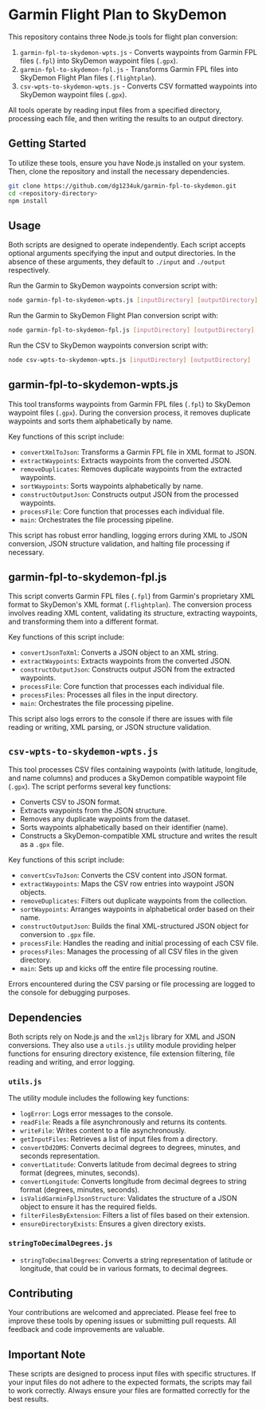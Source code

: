 # Garmin Flight Plan to SkyDemon

This repository contains three Node.js tools for flight plan conversion:

1. `garmin-fpl-to-skydemon-wpts.js` - Converts waypoints from Garmin FPL files (`.fpl`) into SkyDemon waypoint files (`.gpx`).
2. `garmin-fpl-to-skydemon-fpl.js` - Transforms Garmin FPL files into SkyDemon Flight Plan files (`.flightplan`).
3. `csv-wpts-to-skydemon-wpts.js` - Converts CSV formatted waypoints into SkyDemon waypoint files (`.gpx`).

All tools operate by reading input files from a specified directory, processing each file, and then writing the results to an output directory.

## Getting Started

To utilize these tools, ensure you have Node.js installed on your system. Then, clone the repository and install the necessary dependencies.

```bash
git clone https://github.com/dg1234uk/garmin-fpl-to-skydemon.git
cd <repository-directory>
npm install
```

## Usage

Both scripts are designed to operate independently. Each script accepts optional arguments specifying the input and output directories. In the absence of these arguments, they default to `./input` and `./output` respectively.

Run the Garmin to SkyDemon waypoints conversion script with:

```bash
node garmin-fpl-to-skydemon-wpts.js [inputDirectory] [outputDirectory]
```

Run the Garmin to SkyDemon Flight Plan conversion script with:

```bash
node garmin-fpl-to-skydemon-fpl.js [inputDirectory] [outputDirectory]
```

Run the CSV to SkyDemon waypoints conversion script with:

```bash
node csv-wpts-to-skydemon-wpts.js [inputDirectory] [outputDirectory]
```

## garmin-fpl-to-skydemon-wpts.js

This tool transforms waypoints from Garmin FPL files (`.fpl`) to SkyDemon waypoint files (`.gpx`). During the conversion process, it removes duplicate waypoints and sorts them alphabetically by name.

Key functions of this script include:

- `convertXmlToJson`: Transforms a Garmin FPL file in XML format to JSON.
- `extractWaypoints`: Extracts waypoints from the converted JSON.
- `removeDuplicates`: Removes duplicate waypoints from the extracted waypoints.
- `sortWaypoints`: Sorts waypoints alphabetically by name.
- `constructOutputJson`: Constructs output JSON from the processed waypoints.
- `processFile`: Core function that processes each individual file.
- `main`: Orchestrates the file processing pipeline.

This script has robust error handling, logging errors during XML to JSON conversion, JSON structure validation, and halting file processing if necessary.

## garmin-fpl-to-skydemon-fpl.js

This script converts Garmin FPL files (`.fpl`) from Garmin's proprietary XML format to SkyDemon's XML format (`.flightplan`). The conversion process involves reading XML content, validating its structure, extracting waypoints, and transforming them into a different format.

Key functions of this script include:

- `convertJsonToXml`: Converts a JSON object to an XML string.
- `extractWaypoints`: Extracts waypoints from the converted JSON.
- `constructOutputJson`: Constructs output JSON from the extracted waypoints.
- `processFile`: Core function that processes each individual file.
- `processFiles`: Processes all files in the input directory.
- `main`: Orchestrates the file processing pipeline.

This script also logs errors to the console if there are issues with file reading or writing, XML parsing, or JSON structure validation.

## `csv-wpts-to-skydemon-wpts.js`

This tool processes CSV files containing waypoints (with latitude, longitude, and name columns) and produces a SkyDemon compatible waypoint file (`.gpx`). The script performs several key functions:

- Converts CSV to JSON format.
- Extracts waypoints from the JSON structure.
- Removes any duplicate waypoints from the dataset.
- Sorts waypoints alphabetically based on their identifier (name).
- Constructs a SkyDemon-compatible XML structure and writes the result as a `.gpx` file.

Key functions of this script include:

- `convertCsvToJson`: Converts the CSV content into JSON format.
- `extractWaypoints`: Maps the CSV row entries into waypoint JSON objects.
- `removeDuplicates`: Filters out duplicate waypoints from the collection.
- `sortWaypoints`: Arranges waypoints in alphabetical order based on their name.
- `constructOutputJson`: Builds the final XML-structured JSON object for conversion to `.gpx` file.
- `processFile`: Handles the reading and initial processing of each CSV file.
- `processFiles`: Manages the processing of all CSV files in the given directory.
- `main`: Sets up and kicks off the entire file processing routine.

Errors encountered during the CSV parsing or file processing are logged to the console for debugging purposes.

## Dependencies

Both scripts rely on Node.js and the `xml2js` library for XML and JSON conversions. They also use a `utils.js` utility module providing helper functions for ensuring directory existence, file extension filtering, file reading and writing, and error logging.

### `utils.js`

The utility module includes the following key functions:

- `logError`: Logs error messages to the console.
- `readFile`: Reads a file asynchronously and returns its contents.
- `writeFile`: Writes content to a file asynchronously.
- `getInputFiles`: Retrieves a list of input files from a directory.
- `convertDd2DMS`: Converts decimal degrees to degrees, minutes, and seconds representation.
- `convertLatitude`: Converts latitude from decimal degrees to string format (degrees, minutes, seconds).
- `convertLongitude`: Converts longitude from decimal degrees to string format (degrees, minutes, seconds).
- `isValidGarminFplJsonStructure`: Validates the structure of a JSON object to ensure it has the required fields.
- `filterFilesByExtension`: Filters a list of files based on their extension.
- `ensureDirectoryExists`: Ensures a given directory exists.

### `stringToDecimalDegrees.js`

- `stringToDecimalDegrees`: Converts a string representation of latitude or longitude, that could be in various formats, to decimal degrees.

## Contributing

Your contributions are welcomed and appreciated. Please feel free to improve these tools by opening issues or submitting pull requests. All feedback and code improvements are valuable.

## Important Note

These scripts are designed to process input files with specific structures. If your input files do not adhere to the expected formats, the scripts may fail to work correctly. Always ensure your files are formatted correctly for the best results.
